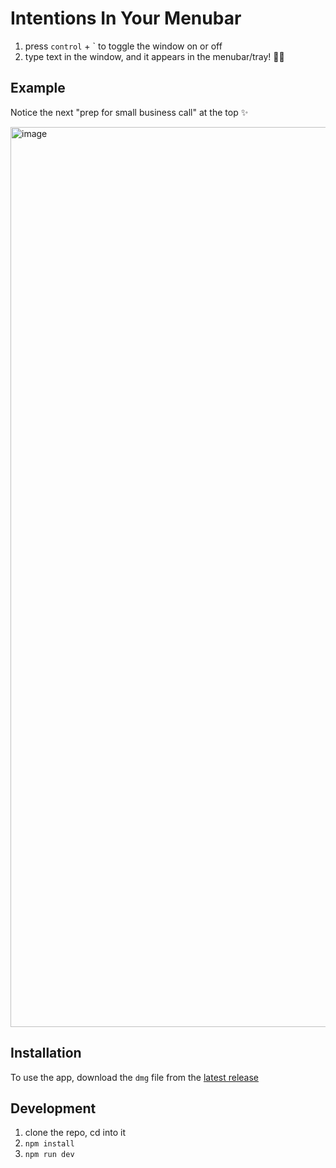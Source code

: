# Intentions In Your Menubar

1. press `control` + ` to toggle the window on or off
2. type text in the window, and it appears in the menubar/tray! 👏🏻

## Example

Notice the next "prep for small business call" at the top ✨

<img width="1440" alt="image" src="https://user-images.githubusercontent.com/273653/176540437-223fb349-0e8c-4f21-9e20-4f95faef3bbf.png">

## Installation

To use the app, download the `dmg` file from the [latest release](https://github.com/caseywatts/intentions/releases)

## Development

1. clone the repo, cd into it
2. `npm install`
3. `npm run dev`

